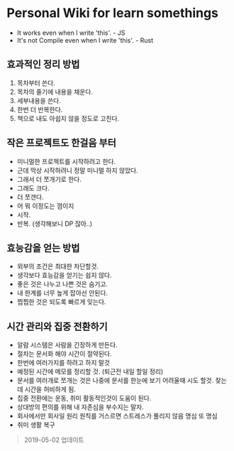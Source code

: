 # Personal Wiki for learn somethings

- It works even when I write 'this'. - JS
- It's not Compile even when I write 'this'. - Rust

## 효과적인 정리 방법

1. 목차부터 쓴다.
2. 목차의 줄기에 내용을 채운다.
3. 세부내용을 쓴다.
4. 한번 더 반복한다.
5. 책으로 내도 아쉽지 않을 정도로 고친다.

## 작은 프로젝트도 한걸음 부터

- 미니멀한 프로젝트를 시작하려고 한다.
- 근데 막상 시작하려니 정말 미니멀 하지 않았다.
- 그래서 더 쪼개기로 한다.
- 그래도 크다.
- 더 쪼갠다.
- 어 뭐 이정도는 껌이지
- 시작.
- 반복. (생각해보니 DP 잖아..)

## 효능감을 얻는 방법

- 외부의 조건은 최대한 차단할것.
- 생각보다 효능감을 얻기는 쉽지 않다.
- 좋은 것은 나누고 나쁜 것은 숨기고.
- 내 한계를 너무 높게 잡아선 안된다.
- 찝찝한 것은 되도록 빠르게 잊는다.

## 시간 관리와 집중 전환하기

- 알람 시스템은 사람을 긴장하게 만든다.
- 절차는 문서화 해야 시간이 절약된다.
- 한번에 여러가지를 하려고 하지 말것
- 예정된 시간에 메모를 정리할 것. (퇴근전 내일 할일 정리)
- 문서를 여러개로 쪼개는 것은 나중에 문서를 한눈에 보기 어려울때 시도 할것. 찾는데 시간을 허비하게 됨.
- 집중 전환에는 운동, 취미 활동적인것이 도움이 된다.
- 상대방의 편의를 위해 내 자존심을 부수지는 말자.
- 회사에서만 회사일 원리 원칙를 거스르면 스트레스가 풀리지 않음 명심 또 명심
- 취미 생활 복구 
> 2019-05-02 업데이트
